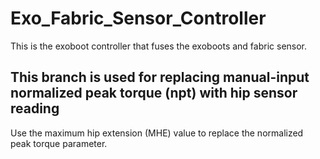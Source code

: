 # Exo_Fabric_Sensor_Controller
This is the exoboot controller that fuses the exoboots and fabric sensor.

## This branch is used for replacing manual-input normalized peak torque (npt) with hip sensor reading
Use the maximum hip extension (MHE) value to replace the normalized peak torque parameter.



